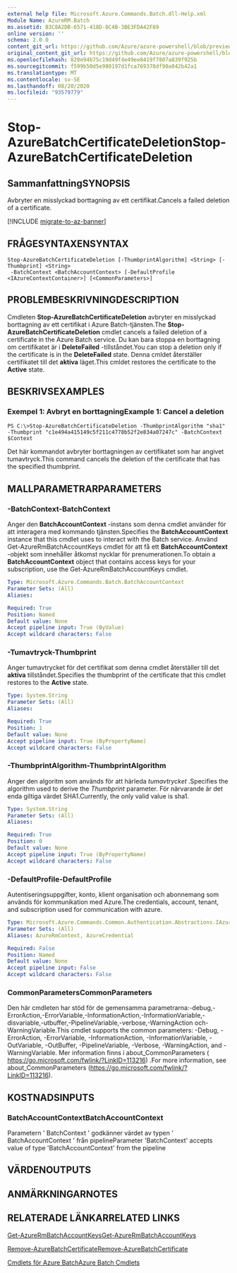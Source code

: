 ```yaml
---
external help file: Microsoft.Azure.Commands.Batch.dll-Help.xml
Module Name: AzureRM.Batch
ms.assetid: B3C8A2DB-6571-418D-8C4B-3BE3FDA42F89
online version: ''
schema: 2.0.0
content_git_url: https://github.com/Azure/azure-powershell/blob/preview/src/ResourceManager/AzureBatch/Commands.Batch/help/Stop-AzureBatchCertificateDeletion.md
original_content_git_url: https://github.com/Azure/azure-powershell/blob/preview/src/ResourceManager/AzureBatch/Commands.Batch/help/Stop-AzureBatchCertificateDeletion.md
ms.openlocfilehash: 820e94b75c19d49f4e49ee8419f7807a839f925b
ms.sourcegitcommit: f599b50d5e980197d1fca769378df90a842b42a1
ms.translationtype: MT
ms.contentlocale: sv-SE
ms.lasthandoff: 08/20/2020
ms.locfileid: "93579779"
---
```

# <span data-ttu-id="f09e3-101">Stop-AzureBatchCertificateDeletion</span><span class="sxs-lookup"><span data-stu-id="f09e3-101">Stop-AzureBatchCertificateDeletion</span></span>

## <span data-ttu-id="f09e3-102">Sammanfattning</span><span class="sxs-lookup"><span data-stu-id="f09e3-102">SYNOPSIS</span></span>
<span data-ttu-id="f09e3-103">Avbryter en misslyckad borttagning av ett certifikat.</span><span class="sxs-lookup"><span data-stu-id="f09e3-103">Cancels a failed deletion of a certificate.</span></span>

[!INCLUDE [migrate-to-az-banner](../../includes/migrate-to-az-banner.md)]

## <span data-ttu-id="f09e3-104">FRÅGESYNTAXEN</span><span class="sxs-lookup"><span data-stu-id="f09e3-104">SYNTAX</span></span>

```
Stop-AzureBatchCertificateDeletion [-ThumbprintAlgorithm] <String> [-Thumbprint] <String>
 -BatchContext <BatchAccountContext> [-DefaultProfile <IAzureContextContainer>] [<CommonParameters>]
```

## <span data-ttu-id="f09e3-105">PROBLEMBESKRIVNING</span><span class="sxs-lookup"><span data-stu-id="f09e3-105">DESCRIPTION</span></span>
<span data-ttu-id="f09e3-106">Cmdleten **Stop-AzureBatchCertificateDeletion** avbryter en misslyckad borttagning av ett certifikat i Azure Batch-tjänsten.</span><span class="sxs-lookup"><span data-stu-id="f09e3-106">The **Stop-AzureBatchCertificateDeletion** cmdlet cancels a failed deletion of a certificate in the Azure Batch service.</span></span>
<span data-ttu-id="f09e3-107">Du kan bara stoppa en borttagning om certifikatet är i **DeleteFailed** -tillståndet.</span><span class="sxs-lookup"><span data-stu-id="f09e3-107">You can stop a deletion only if the certificate is in the **DeleteFailed** state.</span></span>
<span data-ttu-id="f09e3-108">Denna cmldet återställer certifikatet till det **aktiva** läget.</span><span class="sxs-lookup"><span data-stu-id="f09e3-108">This cmldet restores the certificate to the **Active** state.</span></span>

## <span data-ttu-id="f09e3-109">BESKRIVS</span><span class="sxs-lookup"><span data-stu-id="f09e3-109">EXAMPLES</span></span>

### <span data-ttu-id="f09e3-110">Exempel 1: Avbryt en borttagning</span><span class="sxs-lookup"><span data-stu-id="f09e3-110">Example 1: Cancel a deletion</span></span>
```
PS C:\>Stop-AzureBatchCertificateDeletion -ThumbprintAlgorithm "sha1" -Thumbprint "c1e494a415149c5f211c4778b52f2e834a07247c" -BatchContext $Context
```

<span data-ttu-id="f09e3-111">Det här kommandot avbryter borttagningen av certifikatet som har angivet tumavtryck.</span><span class="sxs-lookup"><span data-stu-id="f09e3-111">This command cancels the deletion of the certificate that has the specified thumbprint.</span></span>

## <span data-ttu-id="f09e3-112">MALLPARAMETRAR</span><span class="sxs-lookup"><span data-stu-id="f09e3-112">PARAMETERS</span></span>

### <span data-ttu-id="f09e3-113">-BatchContext</span><span class="sxs-lookup"><span data-stu-id="f09e3-113">-BatchContext</span></span>
<span data-ttu-id="f09e3-114">Anger den **BatchAccountContext** -instans som denna cmdlet använder för att interagera med kommando tjänsten.</span><span class="sxs-lookup"><span data-stu-id="f09e3-114">Specifies the **BatchAccountContext** instance that this cmdlet uses to interact with the Batch service.</span></span>
<span data-ttu-id="f09e3-115">Använd Get-AzureRmBatchAccountKeys cmdlet för att få ett **BatchAccountContext** -objekt som innehåller åtkomst nycklar för prenumerationen.</span><span class="sxs-lookup"><span data-stu-id="f09e3-115">To obtain a **BatchAccountContext** object that contains access keys for your subscription, use the Get-AzureRmBatchAccountKeys cmdlet.</span></span>

```yaml
Type: Microsoft.Azure.Commands.Batch.BatchAccountContext
Parameter Sets: (All)
Aliases: 

Required: True
Position: Named
Default value: None
Accept pipeline input: True (ByValue)
Accept wildcard characters: False
```

### <span data-ttu-id="f09e3-116">-Tumavtryck</span><span class="sxs-lookup"><span data-stu-id="f09e3-116">-Thumbprint</span></span>
<span data-ttu-id="f09e3-117">Anger tumavtrycket för det certifikat som denna cmdlet återställer till det **aktiva** tillståndet.</span><span class="sxs-lookup"><span data-stu-id="f09e3-117">Specifies the thumbprint of the certificate that this cmdlet restores to the **Active** state.</span></span>

```yaml
Type: System.String
Parameter Sets: (All)
Aliases: 

Required: True
Position: 1
Default value: None
Accept pipeline input: True (ByPropertyName)
Accept wildcard characters: False
```

### <span data-ttu-id="f09e3-118">-ThumbprintAlgorithm</span><span class="sxs-lookup"><span data-stu-id="f09e3-118">-ThumbprintAlgorithm</span></span>
<span data-ttu-id="f09e3-119">Anger den algoritm som används för att härleda *tumavtrycket* .</span><span class="sxs-lookup"><span data-stu-id="f09e3-119">Specifies the algorithm used to derive the *Thumbprint* parameter.</span></span>
<span data-ttu-id="f09e3-120">För närvarande är det enda giltiga värdet SHA1.</span><span class="sxs-lookup"><span data-stu-id="f09e3-120">Currently, the only valid value is sha1.</span></span>

```yaml
Type: System.String
Parameter Sets: (All)
Aliases: 

Required: True
Position: 0
Default value: None
Accept pipeline input: True (ByPropertyName)
Accept wildcard characters: False
```

### <span data-ttu-id="f09e3-121">-DefaultProfile</span><span class="sxs-lookup"><span data-stu-id="f09e3-121">-DefaultProfile</span></span>
<span data-ttu-id="f09e3-122">Autentiseringsuppgifter, konto, klient organisation och abonnemang som används för kommunikation med Azure.</span><span class="sxs-lookup"><span data-stu-id="f09e3-122">The credentials, account, tenant, and subscription used for communication with azure.</span></span>

```yaml
Type: Microsoft.Azure.Commands.Common.Authentication.Abstractions.IAzureContextContainer
Parameter Sets: (All)
Aliases: AzureRmContext, AzureCredential

Required: False
Position: Named
Default value: None
Accept pipeline input: False
Accept wildcard characters: False
```

### <span data-ttu-id="f09e3-123">CommonParameters</span><span class="sxs-lookup"><span data-stu-id="f09e3-123">CommonParameters</span></span>
<span data-ttu-id="f09e3-124">Den här cmdleten har stöd för de gemensamma parametrarna:-debug,-ErrorAction,-ErrorVariable,-InformationAction,-InformationVariable,-disvariable,-utbuffer,-PipelineVariable,-verbose,-WarningAction och-WarningVariable.</span><span class="sxs-lookup"><span data-stu-id="f09e3-124">This cmdlet supports the common parameters: -Debug, -ErrorAction, -ErrorVariable, -InformationAction, -InformationVariable, -OutVariable, -OutBuffer, -PipelineVariable, -Verbose, -WarningAction, and -WarningVariable.</span></span> <span data-ttu-id="f09e3-125">Mer information finns i about_CommonParameters ( https://go.microsoft.com/fwlink/?LinkID=113216) .</span><span class="sxs-lookup"><span data-stu-id="f09e3-125">For more information, see about_CommonParameters (https://go.microsoft.com/fwlink/?LinkID=113216).</span></span>

## <span data-ttu-id="f09e3-126">KOSTNADS</span><span class="sxs-lookup"><span data-stu-id="f09e3-126">INPUTS</span></span>

### <span data-ttu-id="f09e3-127">BatchAccountContext</span><span class="sxs-lookup"><span data-stu-id="f09e3-127">BatchAccountContext</span></span>
<span data-ttu-id="f09e3-128">Parametern ' BatchContext ' godkänner värdet av typen ' BatchAccountContext ' från pipeline</span><span class="sxs-lookup"><span data-stu-id="f09e3-128">Parameter 'BatchContext' accepts value of type 'BatchAccountContext' from the pipeline</span></span>

## <span data-ttu-id="f09e3-129">VÄRDEN</span><span class="sxs-lookup"><span data-stu-id="f09e3-129">OUTPUTS</span></span>

## <span data-ttu-id="f09e3-130">ANMÄRKNINGAR</span><span class="sxs-lookup"><span data-stu-id="f09e3-130">NOTES</span></span>

## <span data-ttu-id="f09e3-131">RELATERADE LÄNKAR</span><span class="sxs-lookup"><span data-stu-id="f09e3-131">RELATED LINKS</span></span>

[<span data-ttu-id="f09e3-132">Get-AzureRmBatchAccountKeys</span><span class="sxs-lookup"><span data-stu-id="f09e3-132">Get-AzureRmBatchAccountKeys</span></span>](./Get-AzureRmBatchAccountKeys.md)

[<span data-ttu-id="f09e3-133">Remove-AzureBatchCertificate</span><span class="sxs-lookup"><span data-stu-id="f09e3-133">Remove-AzureBatchCertificate</span></span>](./Remove-AzureBatchCertificate.md)

[<span data-ttu-id="f09e3-134">Cmdlets för Azure Batch</span><span class="sxs-lookup"><span data-stu-id="f09e3-134">Azure Batch Cmdlets</span></span>](./AzureRM.Batch.md)


